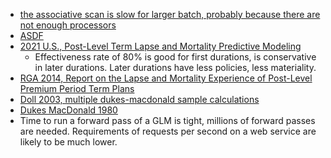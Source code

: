 * [the associative scan is slow for larger batch, probably because there are not enough processors](https://github.com/google/jax/discussions/9856)
* [ASDF](https://www.sciencedirect.com/science/article/pii/S2213133715000645?via%3Dihub)
* [2021 U.S., Post-Level Term Lapse and Mortality Predictive Modeling](https://www.soa.org/4aab4c/globalassets/assets/files/resources/research-report/2021/2021-plt-predictive-modeling-report.pdf)
    * Effectiveness rate of 80% is good for first durations, is conservative in later durations. Later durations have less policies, less materiality.
* [RGA 2014, Report on the Lapse and Mortality Experience of Post-Level Premium Period Term Plans](https://www.soa.org/493807/globalassets/assets/files/research/exp-study/research-2014-post-level-shock-report.pdf)
* [Doll 2003, multiple dukes-macdonald sample calculations](https://www.soa.org/globalassets/assets/library/newsletters/product-development-news/2003/july/pdn-2003-iss56-doll-a.pdf)
* [Dukes MacDonald 1980](https://www.soa.org/globalassets/assets/library/research/transactions-of-society-of-actuaries/1980/january/tsa80v3216.pdf)
* Time to run a forward pass of a GLM is tight, millions of forward passes are needed. Requirements of requests per second on a web service are likely to be much lower.
